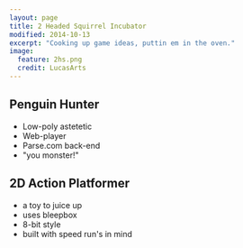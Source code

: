```yaml
---
layout: page
title: 2 Headed Squirrel Incubator
modified: 2014-10-13
excerpt: "Cooking up game ideas, puttin em in the oven."
image:
  feature: 2hs.png
  credit: LucasArts
---
```


## Penguin Hunter
* Low-poly astetetic
* Web-player
* Parse.com back-end
* "you monster!"

## 2D Action Platformer
* a toy to juice up
* uses bleepbox
* 8-bit style
* built with speed run's in mind
